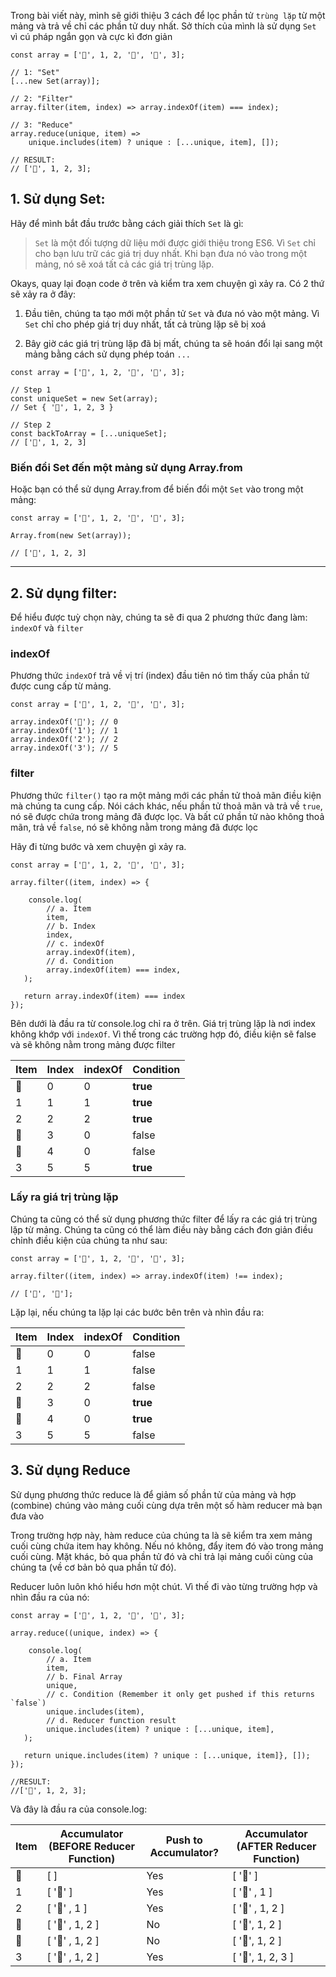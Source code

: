 Trong bài viết này, mình sẽ giới thiệu 3 cách để lọc phần tử `trùng lặp` từ một mảng và trả về chỉ các phần tử duy nhất. Sở thích của mình là sử dụng `Set` vì cú pháp ngắn gọn và cực kì đơn giản
```
const array = ['🐣', 1, 2, '🐣', '🐣', 3];

// 1: "Set"
[...new Set(array)];

// 2: "Filter"
array.filter(item, index) => array.indexOf(item) === index);

// 3: "Reduce"
array.reduce(unique, item) =>
    unique.includes(item) ? unique : [...unique, item], []);
    
// RESULT: 
// ['🐣', 1, 2, 3];
```

## 1. Sử dụng Set:
Hãy để mình bắt đầu trước bằng cách giải thích `Set` là gì: 

> `Set` là một đối tượng dữ liệu mới được giới thiệu trong ES6. Vì `Set` chỉ cho bạn lưu trữ các giá trị duy nhất. Khi bạn đưa nó vào trong một mảng, nó sẽ xoá tất cả các giá trị trùng lặp.
> 

Okays, quay lại đoạn code ở trên và kiểm tra xem chuyện gì xảy ra. Có 2 thứ sẽ xảy ra ở đây:

1. Đầu tiên, chúng ta tạo mới một phần tử `Set` và đưa nó vào một mảng. Vì `Set` chỉ cho phép giá trị duy nhất, tất cả trùng lặp sẽ bị xoá

2. Bây giờ các giá trị trùng lặp đã bị mất, chúng ta sẽ hoán đổi lại sang một mảng bằng cách sử dụng phép toán `...`

```
const array = ['🐣', 1, 2, '🐣', '🐣', 3];

// Step 1
const uniqueSet = new Set(array);
// Set { '🐣', 1, 2, 3 }

// Step 2
const backToArray = [...uniqueSet];
// ['🐣', 1, 2, 3]
```

### Biến đổi Set đến một mảng sử dụng Array.from
Hoặc bạn có thể sử dụng Array.from để biến đổi một `Set` vào trong một mảng: 

```
const array = ['🐣', 1, 2, '🐣', '🐣', 3];

Array.from(new Set(array));

// ['🐣', 1, 2, 3]
```

--------------------

## 2. Sử dụng filter: 
Để hiểu được tuỳ chọn này, chúng ta sẽ đi qua 2 phương thức đang làm: `indexOf` và `filter`

### indexOf
Phương thức `indexOf` trả về vị trí (index) đầu tiên nó tìm thấy của phần tử được cung cấp từ mảng.

```
const array = ['🐣', 1, 2, '🐣', '🐣', 3];

array.indexOf('🐣'); // 0
array.indexOf('1'); // 1
array.indexOf('2'); // 2
array.indexOf('3'); // 5
```

### filter
Phương thức `filter()` tạo ra một mảng mới các phần tử thoả mãn điều kiện mà chúng ta cung cấp. Nói cách khác, nếu phần tử thoả mãn và trả về `true`, nó sẽ được chứa trong mảng đã được lọc. Và bất cứ phần tử nào không thoả mãn, trả về `false`, nó sẽ không nằm trong mảng đã được lọc

Hãy đi từng bước và xem chuyện gì xảy ra.

```
const array = ['🐣', 1, 2, '🐣', '🐣', 3];

array.filter((item, index) => {

    console.log(
        // a. Item
        item,
        // b. Index
        index, 
        // c. indexOf
        array.indexOf(item),
        // d. Condition
        array.indexOf(item) === index,
   );
   
   return array.indexOf(item) === index
});
```

Bên dưới là đầu ra từ console.log chỉ ra ở trên. Giá trị trùng lặp là nơi index không khớp với `indexOf`. Vì thế trong các trường hợp đó, điều kiện sẽ false và sẽ không nằm trong mảng được filter

| Item | Index | indexOf | Condition |
|  -------- | -------- | -------- | -------- |
| 🐣    | 0     | 0     | **true**     |
| 1    | 1    | 1     | **true**     |
| 2    | 2    | 2     | **true**     |
| 🐣    | 3    | 0     | false     |
| 🐣    | 4    | 0     | false     |
| 3    | 5    | 5     | **true**     |

### Lấy ra giá trị trùng lặp
Chúng ta cũng có thể sử dụng phương thức filter để lấy ra các giá trị trùng lặp từ mảng. Chúng ta cũng có thể làm điều này bằng cách đơn giản điều chỉnh điều kiện của chúng ta như sau:

```
const array = ['🐣', 1, 2, '🐣', '🐣', 3];

array.filter((item, index) => array.indexOf(item) !== index);

// ['🐣', '🐣'];

```

Lặp lại, nếu chúng ta lặp lại các bước bên trên và nhìn đầu ra: 

| Item | Index | indexOf | Condition |
|  -------- | -------- | -------- | -------- |
| 🐣    | 0     | 0     | false     |
| 1    | 1    | 1     | false     |
| 2    | 2    | 2     | false    |
| 🐣    | 3    | 0     | **true**     |
| 🐣    | 4    | 0     | **true**     |
| 3    | 5    | 5     | false    |

## 3. Sử dụng Reduce
Sử dụng phương thức reduce là để giảm số phần tử của mảng và hợp (combine) chúng vào mảng cuối cùng dựa trên một số hàm reducer mà bạn đưa vào

Trong trường hợp này, hàm reduce của chúng ta là sẽ kiểm tra xem mảng cuối cùng chứa item hay không. Nếu nó không, đẩy item đó vào trong mảng cuối cùng. Mặt khác, bỏ qua phần tử đó và chỉ trả lại mảng cuối cùng của chúng ta (về cơ bản bỏ qua phần tử đó).

Reducer luôn luôn khó hiểu hơn một chút. Vì thế đi vào từng trường hợp và nhìn đầu ra của nó: 

```
const array = ['🐣', 1, 2, '🐣', '🐣', 3];

array.reduce((unique, index) => {

    console.log(
        // a. Item
        item,
        // b. Final Array
        unique, 
        // c. Condition (Remember it only get pushed if this returns `false`)
        unique.includes(item),
        // d. Reducer function result
        unique.includes(item) ? unique : [...unique, item],
   );
   
   return unique.includes(item) ? unique : [...unique, item]}, []);
});

//RESULT: 
//['🐣', 1, 2, 3];
```

Và đây là đầu ra của console.log:

| Item | Accumulator (BEFORE Reducer Function) | Push to Accumulator?  | Accumulator (AFTER  Reducer Function) |
|  -------- | -------- | -------- | -------- |
| 🐣    | [ ]     | Yes     | [  '🐣' ]     |
| 1    |  [  '🐣' ]    | Yes     | [  '🐣' , 1 ]     |
| 2    | [  '🐣' , 1 ]    | Yes     | [  '🐣' , 1, 2 ]    |
| 🐣    | [  '🐣' , 1, 2 ]    | No     | [  '🐣', 1, 2 ]     |
| 🐣    | [  '🐣' , 1, 2 ]   | No     | [  '🐣', 1, 2 ]     |
| 3    | [  '🐣' , 1, 2 ]    | Yes     | [  '🐣', 1, 2, 3 ]    |